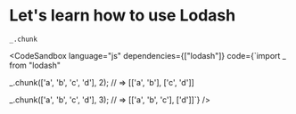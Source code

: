 # Let's learn how to use Lodash

`_.chunk`

<CodeSandbox language="js" dependencies={["lodash"]} code={`import _ from "lodash"

_.chunk(['a', 'b', 'c', 'd'], 2);
// => [['a', 'b'], ['c', 'd']]
 
_.chunk(['a', 'b', 'c', 'd'], 3);
// => [['a', 'b', 'c'], ['d']]`}
/>